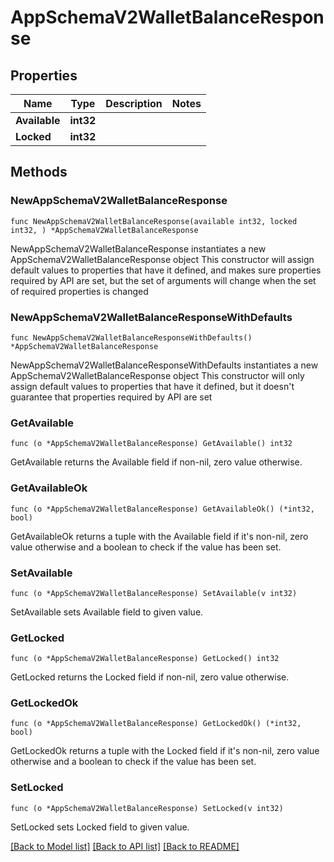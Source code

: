 # AppSchemaV2WalletBalanceResponse

## Properties

Name | Type | Description | Notes
------------ | ------------- | ------------- | -------------
**Available** | **int32** |  | 
**Locked** | **int32** |  | 

## Methods

### NewAppSchemaV2WalletBalanceResponse

`func NewAppSchemaV2WalletBalanceResponse(available int32, locked int32, ) *AppSchemaV2WalletBalanceResponse`

NewAppSchemaV2WalletBalanceResponse instantiates a new AppSchemaV2WalletBalanceResponse object
This constructor will assign default values to properties that have it defined,
and makes sure properties required by API are set, but the set of arguments
will change when the set of required properties is changed

### NewAppSchemaV2WalletBalanceResponseWithDefaults

`func NewAppSchemaV2WalletBalanceResponseWithDefaults() *AppSchemaV2WalletBalanceResponse`

NewAppSchemaV2WalletBalanceResponseWithDefaults instantiates a new AppSchemaV2WalletBalanceResponse object
This constructor will only assign default values to properties that have it defined,
but it doesn't guarantee that properties required by API are set

### GetAvailable

`func (o *AppSchemaV2WalletBalanceResponse) GetAvailable() int32`

GetAvailable returns the Available field if non-nil, zero value otherwise.

### GetAvailableOk

`func (o *AppSchemaV2WalletBalanceResponse) GetAvailableOk() (*int32, bool)`

GetAvailableOk returns a tuple with the Available field if it's non-nil, zero value otherwise
and a boolean to check if the value has been set.

### SetAvailable

`func (o *AppSchemaV2WalletBalanceResponse) SetAvailable(v int32)`

SetAvailable sets Available field to given value.


### GetLocked

`func (o *AppSchemaV2WalletBalanceResponse) GetLocked() int32`

GetLocked returns the Locked field if non-nil, zero value otherwise.

### GetLockedOk

`func (o *AppSchemaV2WalletBalanceResponse) GetLockedOk() (*int32, bool)`

GetLockedOk returns a tuple with the Locked field if it's non-nil, zero value otherwise
and a boolean to check if the value has been set.

### SetLocked

`func (o *AppSchemaV2WalletBalanceResponse) SetLocked(v int32)`

SetLocked sets Locked field to given value.



[[Back to Model list]](../README.md#documentation-for-models) [[Back to API list]](../README.md#documentation-for-api-endpoints) [[Back to README]](../README.md)


